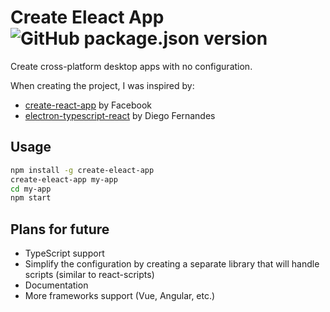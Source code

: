 # Create Eleact App ![GitHub package.json version](https://img.shields.io/github/package-json/v/sellectuwa/create-eleact-app)
Create cross-platform desktop apps with no configuration. 

When creating the project, I was inspired by:
* [create-react-app](https://github.com/facebook/create-react-app) by Facebook
* [electron-typescript-react](https://github.com/diego3g/electron-typescript-react) by Diego Fernandes

## Usage

```sh
npm install -g create-eleact-app
create-eleact-app my-app
cd my-app
npm start
```

## Plans for future
* TypeScript support
* Simplify the configuration by creating a separate library that will handle scripts (similar to react-scripts)
* Documentation
* More frameworks support (Vue, Angular, etc.)
